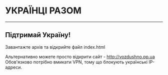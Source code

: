 <h1>УКРАЇНЦІ РАЗОМ</h1>
<hr>

<h2>Підтримай Україну! </h2>

Завантажте архів та відкрийте файл index.html

Альтернативно можете просто відкрити сайт - http://vozdushno.pp.ua
Обов'язково потрібно вмикати VPN, тому що блокують українські IP-адреси.
